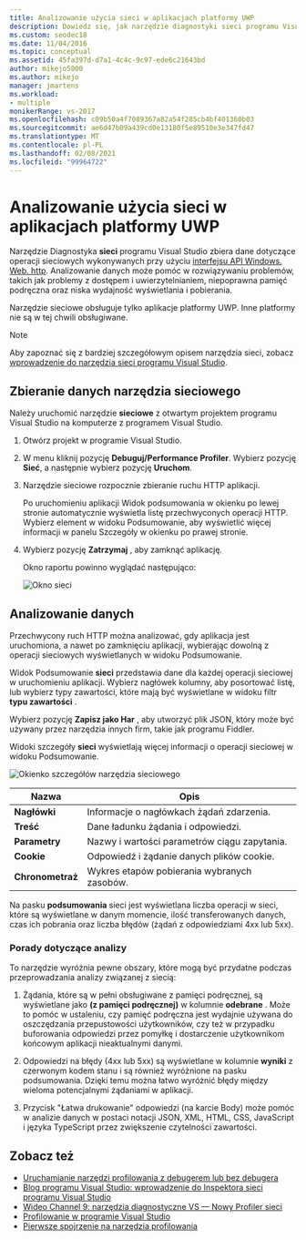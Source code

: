 ```yaml
---
title: Analizowanie użycia sieci w aplikacjach platformy UWP
description: Dowiedz się, jak narzędzie diagnostyki sieci programu Visual Studio zbiera dane dotyczące operacji sieciowych wykonywanych przy użyciu interfejsu API Windows. Web. http.
ms.custom: seodec18
ms.date: 11/04/2016
ms.topic: conceptual
ms.assetid: 45fa397d-d7a1-4c4c-9c97-ede6c21643bd
author: mikejo5000
ms.author: mikejo
manager: jmartens
ms.workload:
- multiple
monikerRange: vs-2017
ms.openlocfilehash: c09b50a4f7089367a82a54f285cb4bf401360b03
ms.sourcegitcommit: ae6d47b09a439cd0e13180f5e89510e3e347fd47
ms.translationtype: MT
ms.contentlocale: pl-PL
ms.lasthandoff: 02/08/2021
ms.locfileid: "99964722"
---
```

# <a name="analyze-network-usage-in-uwp-apps"></a>Analizowanie użycia sieci w aplikacjach platformy UWP
Narzędzie Diagnostyka **sieci** programu Visual Studio zbiera dane dotyczące operacji sieciowych wykonywanych przy użyciu [interfejsu API Windows. Web. http](/uwp/api/windows.web.http). Analizowanie danych może pomóc w rozwiązywaniu problemów, takich jak problemy z dostępem i uwierzytelnianiem, niepoprawna pamięć podręczna oraz niska wydajność wyświetlania i pobierania.

 Narzędzie sieciowe obsługuje tylko aplikacje platformy UWP. Inne platformy nie są w tej chwili obsługiwane.

> [!NOTE]
> Aby zapoznać się z bardziej szczegółowym opisem narzędzia sieci, zobacz [wprowadzenie do narzędzia sieci programu Visual Studio](https://devblogs.microsoft.com/visualstudio/introducing-visual-studios-network-tool/).

## <a name="collect-network-tool-data"></a>Zbieranie danych narzędzia sieciowego
 Należy uruchomić narzędzie **sieciowe** z otwartym projektem programu Visual Studio na komputerze z programem Visual Studio.

1. Otwórz projekt w programie Visual Studio.

2. W menu kliknij pozycję **Debuguj/Performance Profiler**. Wybierz pozycję **Sieć**, a następnie wybierz pozycję **Uruchom**.

3. Narzędzie sieciowe rozpocznie zbieranie ruchu HTTP aplikacji.

    Po uruchomieniu aplikacji Widok podsumowania w okienku po lewej stronie automatycznie wyświetla listę przechwyconych operacji HTTP. Wybierz element w widoku Podsumowanie, aby wyświetlić więcej informacji w panelu Szczegóły w okienku po prawej stronie.

4. Wybierz pozycję **Zatrzymaj** , aby zamknąć aplikację.

   Okno raportu powinno wyglądać następująco:

   ![Okno sieci](../profiling/media/network_fullwindow.png "NETWORK_FullWindow")

## <a name="analyze-data"></a>Analizowanie danych
 Przechwycony ruch HTTP można analizować, gdy aplikacja jest uruchomiona, a nawet po zamknięciu aplikacji, wybierając dowolną z operacji sieciowych wyświetlanych w widoku Podsumowanie.

 Widok Podsumowanie **sieci** przedstawia dane dla każdej operacji sieciowej w uruchomieniu aplikacji. Wybierz nagłówek kolumny, aby posortować listę, lub wybierz typy zawartości, które mają być wyświetlane w widoku filtr **typu zawartości** .

 Wybierz pozycję **Zapisz jako Har** , aby utworzyć plik JSON, który może być używany przez narzędzia innych firm, takie jak programu Fiddler.

 Widoki szczegóły **sieci** wyświetlają więcej informacji o operacji sieciowej w widoku Podsumowanie.

 ![Okienko szczegółów narzędzia sieciowego](../profiling/media/network_detailsviewpane.png "NETWORK_DetailsViewPane")

|Nazwa|Opis|
|-|-|
|**Nagłówki**|Informacje o nagłówkach żądań zdarzenia.|
|**Treść**|Dane ładunku żądania i odpowiedzi.|
|**Parametry**|Nazwy i wartości parametrów ciągu zapytania.|
|**Cookie**|Odpowiedź i żądanie danych plików cookie.|
|**Chronometraż**|Wykres etapów pobierania wybranych zasobów.|

 Na pasku **podsumowania** sieci jest wyświetlana liczba operacji w sieci, które są wyświetlane w danym momencie, ilość transferowanych danych, czas ich pobrania oraz liczba błędów (żądań z odpowiedziami 4xx lub 5xx).

### <a name="analysis-tips"></a>Porady dotyczące analizy
 To narzędzie wyróżnia pewne obszary, które mogą być przydatne podczas przeprowadzania analizy związanej z siecią:

1. Żądania, które są w pełni obsługiwane z pamięci podręcznej, są wyświetlane jako **(z pamięci podręcznej)** w kolumnie **odebrane** . Może to pomóc w ustaleniu, czy pamięć podręczna jest wydajnie używana do oszczędzania przepustowości użytkowników, czy też w przypadku buforowania odpowiedzi przez pomyłkę i dostarczenie użytkownikom końcowym aplikacji nieaktualnymi danymi.

2. Odpowiedzi na błędy (4xx lub 5xx) są wyświetlane w kolumnie **wyniki** z czerwonym kodem stanu i są również wyróżnione na pasku podsumowania. Dzięki temu można łatwo wyróżnić błędy między wieloma potencjalnymi żądaniami w aplikacji.

3. Przycisk "Łatwa drukowanie" odpowiedzi (na karcie Body) może pomóc w analizie danych w postaci notacji JSON, XML, HTML, CSS, JavaScript i języka TypeScript przez zwiększenie czytelności zawartości.

## <a name="see-also"></a>Zobacz też

- [Uruchamianie narzędzi profilowania z debugerem lub bez debugera](../profiling/running-profiling-tools-with-or-without-the-debugger.md)
- [Blog programu Visual Studio: wprowadzenie do Inspektora sieci programu Visual Studio](https://devblogs.microsoft.com/visualstudio/)
- [Wideo Channel 9: narzędzia diagnostyczne VS — Nowy Profiler sieci](https://channel9.msdn.com/Series/ConnectOn-Demand/206)
- [Profilowanie w programie Visual Studio](../profiling/index.yml)
- [Pierwsze spojrzenie na narzędzia profilowania](../profiling/profiling-feature-tour.md)